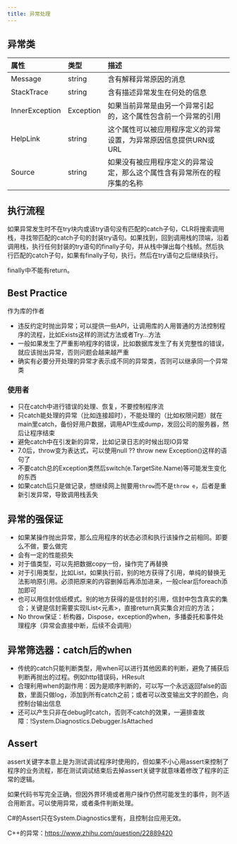 ```yaml
---
title: 异常处理
---
```


异常类
------

|属性|类型|描述|
|:---|:---|:---|
|Message|string|含有解释异常原因的消息|
|StackTrace|string|含有描述异常发生在何处的信息|
|InnerException|Exception|如果当前异常是由另一个异常引起的，这个属性包含前一个异常的引用|
|HelpLink|string|这个属性可以被应用程序定义的异常设置，为异常原因信息提供URN或URL|
|Source|string|如果没有被应用程序定义的异常设定，那么这个属性含有异常所在的程序集的名称|

执行流程
--------

如果异常发生时不在try块内或该try语句没有匹配的catch子句，CLR将搜索调用栈，寻找带匹配的catch子句的封装try语句。如果找到，回到调用栈的顶端，沿着调用栈，执行任何封装的try语句的finally子句，并从栈中弹出每个栈帧。然后执行匹配的catch子句，如果有finally子句，执行。然后在try语句之后继续执行。

finally中不能有return。

Best Practice
-------------

作为库的作者

* 违反约定时抛出异常；可以提供一些API，让调用库的人用普通的方法控制程序的流程，比如Exists这样的测试方法或者Try...方法
* 一般如果发生了严重影响程序的错误，比如数据库发生了有关完整性的错误，就应该抛出异常，否则问题会越来越严重
* 确实有必要分开处理的异常才表示成不同的异常类，否则可以继承同一个异常类

### 使用者

* 只在catch中进行错误的处理、恢复，不要控制程序流
* 只catch能处理的异常（比如连接超时），不能处理的（比如权限问题）就在main里catch，备份好用户数据，调用API生成dump，发回公司的服务器，然后让程序结束
* 避免catch中在引发新的异常，比如记录日志的时候出现IO异常
* 7.0后，throw变为表达式，可以使用null ?? throw new Exception()这样的语句了
* 不要catch总的Exception类然后switch(e.TargetSite.Name)等可能发生变化的东西
* 如果catch后只是做记录，想继续网上抛要用`throw`而不是`throw e`，后者是重新引发异常，导致调用栈丢失

异常的强保证
------------

* 如果某操作抛出异常，那么应用程序的状态必须和执行该操作之前相同。即要么不做，要么做完
* 会有一定的性能损失
* 对于值类型，可以先把数据copy一份，操作完了再替换
* 对于引用类型，比如List，如果执行前，别的地方获得了引用，单纯的替换无法影响原引用。必须把原来的内容删掉后再添加进来，一般clear后foreach添加即可
* 也可以用信封信纸模式。别的地方获得的是信封的引用，信封中包含真实的集合；关键是信封需要实现IList\<元素\>，直接return真实集合对应的方法；
* No throw保证：析构器，Dispose，exception的when，多播委托和事件处理程序（异常会直接中断，后续不会调用）

异常筛选器：catch后的when
-------------------------

* 传统的catch只能判断类型，用when可以进行其他因素的判断，避免了捕获后判断再抛出的过程。例如http错误码，HResult
* 合理利用when的副作用：因为是顺序判断的，可以写一个永远返回false的函数，里面只做log，添加到所有catch之前；或者可以改变输出文字的颜色，向控制台输出信息
* 还可以产生只非在debug时catch，否则不catch的效果，一遍排查故障：!System.Diagnostics.Debugger.IsAttached

Assert
------

assert关键字本意上是为测试调试程序时使用的，但如果不小心用assert来控制了程序的业务流程，那在测试调试结束后去掉assert关键字就意味着修改了程序的正常的逻辑。

如果代码书写完全正确，但因外界环境或者用户操作仍然可能发生的事件，则不适合用断言。可以使用异常，或者条件判断处理。

C#的Assert只在System.Diagnostics里有，且控制台应用无效。

C++的异常：https://www.zhihu.com/question/22889420


